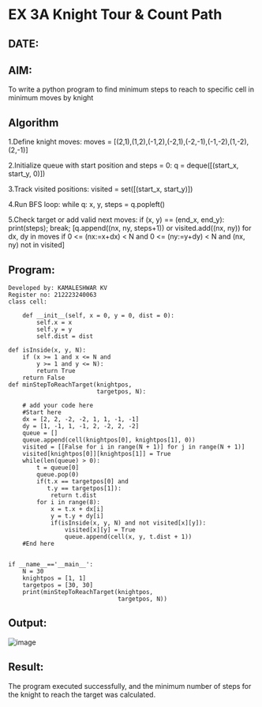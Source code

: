 # EX 3A Knight Tour & Count Path
## DATE:
## AIM:
To write a python program to find minimum steps to reach to specific cell in minimum moves by knight


## Algorithm
1.Define knight moves:
moves = [(2,1),(1,2),(-1,2),(-2,1),(-2,-1),(-1,-2),(1,-2),(2,-1)]

2.Initialize queue with start position and steps = 0:
q = deque([(start_x, start_y, 0)])

3.Track visited positions:
visited = set([(start_x, start_y)])

4.Run BFS loop:
while q: x, y, steps = q.popleft()

5.Check target or add valid next moves:
if (x, y) == (end_x, end_y): print(steps); break; [q.append((nx, ny, steps+1)) or visited.add((nx, ny)) for dx, dy in moves if 0 <= (nx:=x+dx) < N and 0 <= (ny:=y+dy) < N and (nx, ny) not in visited]

## Program:
~~~
Developed by: KAMALESHWAR KV
Register no: 212223240063
class cell:
     
    def __init__(self, x = 0, y = 0, dist = 0):
        self.x = x
        self.y = y
        self.dist = dist

def isInside(x, y, N):
    if (x >= 1 and x <= N and
        y >= 1 and y <= N):
        return True
    return False
def minStepToReachTarget(knightpos,
                         targetpos, N):
     
    # add your code here
    #Start here
    dx = [2, 2, -2, -2, 1, 1, -1, -1]
    dy = [1, -1, 1, -1, 2, -2, 2, -2]
    queue = []
    queue.append(cell(knightpos[0], knightpos[1], 0))
    visited = [[False for i in range(N + 1)] for j in range(N + 1)]
    visited[knightpos[0]][knightpos[1]] = True
    while(len(queue) > 0):
        t = queue[0]
        queue.pop(0)
        if(t.x == targetpos[0] and
           t.y == targetpos[1]):
            return t.dist
        for i in range(8):
            x = t.x + dx[i]
            y = t.y + dy[i]
            if(isInside(x, y, N) and not visited[x][y]):
                visited[x][y] = True
                queue.append(cell(x, y, t.dist + 1))
    #End here
    
    
if __name__=='__main__':
    N = 30
    knightpos = [1, 1]
    targetpos = [30, 30]
    print(minStepToReachTarget(knightpos,
                               targetpos, N))
 ~~~

## Output:
![image](https://github.com/user-attachments/assets/b37c5819-af83-4e93-b1fe-a9dfc522bcc3)

## Result:
The program executed successfully, and the minimum number of steps for the knight to reach the target was calculated.
